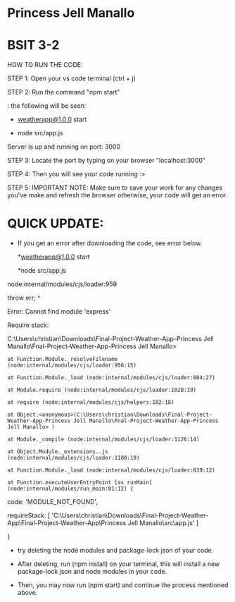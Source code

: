 # Princess Jell Manallo
# BSIT 3-2

HOW TO RUN THE CODE:


STEP 1: Open your vs code terminal (ctrl + j)

STEP 2: Run the command "npm start"

: the following will be seen:

- weatherapp@1.0.0 start

- node src/app.js


Server is up and running on port:  3000



STEP 3: Locate the port by typing on your browser "localhost:3000"

STEP 4: Then you will see your code running :>

STEP 5: IMPORTANT NOTE: Make sure to save your work for any changes you've make and refresh the browser otherwise, your code will get an error. 



# QUICK UPDATE: 


- If you get an error after downloading the code, see error below.

  *weatherapp@1.0.0 start
  
  *node src/app.js       

node:internal/modules/cjs/loader:959

  throw err;
  ^

Error: Cannot find module 'express'

Require stack:

C:\Users\christian\Downloads\Final-Project-Weather-App-Princess Jell Manallo\Fnal-Project-Weather-App-Princess Jell Manallo>

    at Function.Module._resolveFilename (node:internal/modules/cjs/loader:956:15)
    
    at Function.Module._load (node:internal/modules/cjs/loader:804:27)
    
    at Module.require (node:internal/modules/cjs/loader:1028:19)
    
    at require (node:internal/modules/cjs/helpers:102:18)
    
    at Object.<anonymous>(C:\Users\christian\Downloads\Final-Project-Weather-App-Princess Jell Manallo\Fnal-Project-Weather-App-Princess Jell Manallo> )
    
    at Module._compile (node:internal/modules/cjs/loader:1126:14)
    
    at Object.Module._extensions..js (node:internal/modules/cjs/loader:1180:10)
    
    at Function.Module._load (node:internal/modules/cjs/loader:839:12)
    
    at Function.executeUserEntryPoint [as runMain] (node:internal/modules/run_main:81:12) {
    
  code: 'MODULE_NOT_FOUND',
  
  requireStack: [ 'C:\\Users\\christian\\Downloads\\Final-Project-Weather-App\\Final-Project-Weather-App\\Princess Jell Manallo\\src\\app.js' ]
  
}


- try deleting the node modules and package-lock json of your code.

- After deleting, run (npm install) on your terminal, this will install a new package-lock json and node modules in your code.

- Then, you may now run (npm start) and continue the process mentioned above. 


